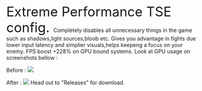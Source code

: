 <span style="font-size:2.5em;"> Extreme Performance TSE config. </span>
Completely disables all unnecessary things in the game such as shadows,light sources,bloob etc.
Gives you advantage in fights due lower input latency and simplier visuals,helps keepeng a focus on your enemy.
FPS boost +228% on GPU bound systems. Look at GPU usage on screenshots bellow :

Before :
<img src='https://files.catbox.moe/jmlfct.png'/>

After :
<img src='https://files.catbox.moe/30lodo.png'/>
Head out to "Releases" for download.
